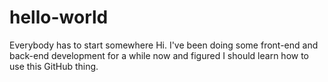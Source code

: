 # hello-world
Everybody has to start somewhere
Hi. I've been doing some front-end and back-end development for a while now and figured I should learn how to use this GitHub thing.
